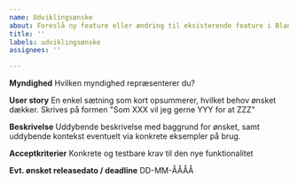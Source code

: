 ```yaml
---
name: Udviklingsønske
about: Foreslå ny feature eller ændring til eksisterende feature i Blanketmotoren
title: ''
labels: udviklingsønske
assignees: ''

---
```


**Myndighed**
Hvilken myndighed repræsenterer du?

**User story**
En enkel sætning som kort opsummerer, hvilket behov ønsket dækker. Skrives på formen "Som XXX vil jeg gerne YYY for at ZZZ"

**Beskrivelse**
Uddybende beskrivelse med baggrund for ønsket, samt uddybende kontekst eventuelt via konkrete eksempler på brug.

**Acceptkriterier**
Konkrete og testbare krav til den nye funktionalitet

**Evt. ønsket releasedato / deadline**
DD-MM-ÅÅÅÅ
